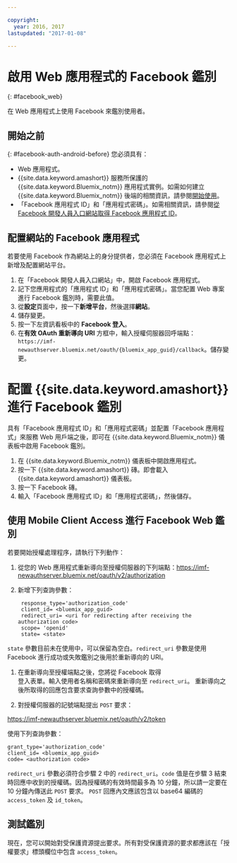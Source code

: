 ```yaml
---

copyright:
  year: 2016, 2017
lastupdated: "2017-01-08"

---
```


# 啟用 Web 應用程式的 Facebook 鑑別
{: #facebook_web}

在 Web 應用程式上使用 Facebook 來鑑別使用者。

## 開始之前
{: #facebook-auth-android-before}
您必須具有：
* Web 應用程式。  
* {{site.data.keyword.amashort}} 服務所保護的 {{site.data.keyword.Bluemix_notm}} 應用程式實例。如需如何建立 {{site.data.keyword.Bluemix_notm}} 後端的相關資訊，請參閱[開始使用](index.html)。
* 「Facebook 應用程式 ID」和「應用程式密碼」。如需相關資訊，請參閱[從 Facebook 開發人員入口網站取得 Facebook 應用程式 ID](https://console.{DomainName}/docs/services/mobileaccess/facebook-auth-overview.html#facebook-appID)。


## 配置網站的 Facebook 應用程式
若要使用 Facebook 作為網站上的身分提供者，您必須在 Facebook 應用程式上新增及配置網站平台。

1. 在「Facebook 開發人員入口網站」中，開啟 Facebook 應用程式。
1. 記下您應用程式的「應用程式 ID」和「應用程式密碼」。當您配置 Web 專案進行 Facebook 鑑別時，需要此值。
1. 從**設定**頁面中，按一下**新增平台**，然後選擇**網站**。
1. 儲存變更。
1. 按一下左資訊看板中的 **Facebook 登入**。
1. 在**有效 OAuth 重新導向 URI** 方框中，輸入授權伺服器回呼端點：`https://imf-newauthserver.bluemix.net/oauth/{bluemix_app_guid}/callback`。儲存變更。




# 配置 {{site.data.keyword.amashort}} 進行 Facebook 鑑別
具有「Facebook 應用程式 ID」和「應用程式密碼」並配置「Facebook 應用程式」來服務 Web 用戶端之後，即可在 {{site.data.keyword.Bluemix_notm}} 儀表板中啟用 Facebook 鑑別。

1. 在 {{site.data.keyword.Bluemix_notm}} 儀表板中開啟應用程式。
1. 按一下 {{site.data.keyword.amashort}} 磚。即會載入 {{site.data.keyword.amashort}} 儀表板。
1. 按一下 Facebook 磚。
1. 輸入「Facebook 應用程式 ID」和「應用程式密碼」，然後儲存。




## 使用 Mobile Client Access 進行 Facebook Web 鑑別

若要開始授權處理程序，請執行下列動作：

1. 從您的 Web 應用程式重新導向至授權伺服器的下列端點：https://imf-newauthserver.bluemix.net/oauth/v2/authorization

1. 新增下列查詢參數：
   ```
    response_type='authorization_code'
    client_id= <bluemix_app_guid>
    redirect_uri= <uri for redirecting after receiving the authorization code>
    scope= 'openid'
    state= <state>
    ```


  `state` 參數目前未在使用中，可以保留為空白。`redirect_uri` 參數是使用 Facebook 進行成功或失敗鑑別之後用於重新導向的 URI。

1. 在重新導向至授權端點之後，您將從 Facebook 取得      
   登入表單。輸入使用者名稱和密碼來重新導向至 `redirect_uri`。
   重新導向之後所取得的回應包含要求查詢參數中的授權碼。

1. 對授權伺服器的記號端點提出 `POST` 要求：

  https://imf-newauthserver.bluemix.net/oauth/v2/token

  使用下列查詢參數：
  ```
grant_type='authorization_code'
  client_id= <bluemix_app_guid>
  code= <authorization code>
  ```
`redirect_uri` 參數必須符合步驟 2 中的 `redirect_uri`。`code` 值是在步驟 3 結束時回應中收到的授權碼。因為授權碼的有效時間最多為 10 分鐘，所以請一定要在 10 分鐘內傳送此 `POST` 要求。  `POST` 回應內文應該包含以 base64 編碼的 `access_token` 及 `id_token`。

## 測試鑑別
現在，您可以開始對受保護資源提出要求。所有對受保護資源的要求都應該在「授權要求」標頭欄位中包含 `access_token`。
